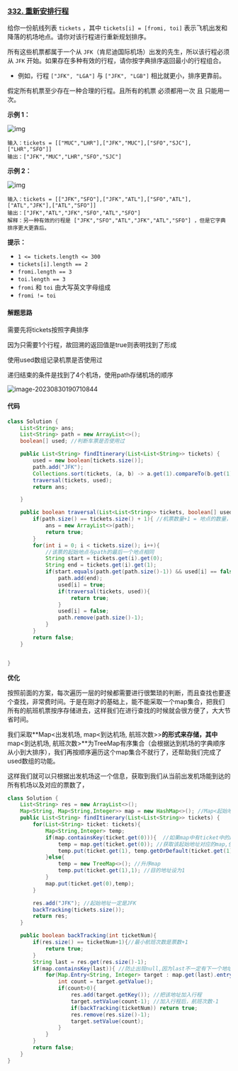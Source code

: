 ### [332. 重新安排行程](https://leetcode.cn/problems/reconstruct-itinerary/)

给你一份航线列表 `tickets` ，其中 `tickets[i] = [fromi, toi]` 表示飞机出发和降落的机场地点。请你对该行程进行重新规划排序。

所有这些机票都属于一个从 `JFK`（肯尼迪国际机场）出发的先生，所以该行程必须从 `JFK` 开始。如果存在多种有效的行程，请你按字典排序返回最小的行程组合。

- 例如，行程 `["JFK", "LGA"]` 与 `["JFK", "LGB"]` 相比就更小，排序更靠前。

假定所有机票至少存在一种合理的行程。且所有的机票 必须都用一次 且 只能用一次。

 

**示例 1：**

![img](https://assets.leetcode.com/uploads/2021/03/14/itinerary1-graph.jpg)

```
输入：tickets = [["MUC","LHR"],["JFK","MUC"],["SFO","SJC"],["LHR","SFO"]]
输出：["JFK","MUC","LHR","SFO","SJC"]
```

**示例 2：**

![img](https://assets.leetcode.com/uploads/2021/03/14/itinerary2-graph.jpg)

```
输入：tickets = [["JFK","SFO"],["JFK","ATL"],["SFO","ATL"],["ATL","JFK"],["ATL","SFO"]]
输出：["JFK","ATL","JFK","SFO","ATL","SFO"]
解释：另一种有效的行程是 ["JFK","SFO","ATL","JFK","ATL","SFO"] ，但是它字典排序更大更靠后。
```

 

**提示：**

- `1 <= tickets.length <= 300`
- `tickets[i].length == 2`
- `fromi.length == 3`
- `toi.length == 3`
- `fromi` 和 `toi` 由大写英文字母组成
- `fromi != toi`



#### 解题思路

需要先将tickets按照字典排序

因为只需要1个行程，故回溯的返回值是true则表明找到了形成

使用used数组记录机票是否使用过

递归结束的条件是找到了4个机场，使用path存储机场的顺序

![image-20230830190710844](https://palepics.oss-cn-guangzhou.aliyuncs.com/img/image-20230830190710844.png)



#### 代码

```java
class Solution {
    List<String> ans;
    List<String> path = new ArrayList<>();
    boolean[] used; //判断车票是否使用过

    public List<String> findItinerary(List<List<String>> tickets) {
        used = new boolean[tickets.size()]; 
        path.add("JFK");
        Collections.sort(tickets, (a, b) -> a.get(1).compareTo(b.get(1)));
        traversal(tickets, used);
        return ans;

    }

    public boolean traversal(List<List<String>> tickets, boolean[] used){
        if(path.size() == tickets.size() + 1){ //机票数量+1 = 地点的数量，结束递归
            ans = new ArrayList<>(path);
            return true;
        }
        for(int i = 0; i < tickets.size(); i++){
            //该票的起始地点与path的最后一个地点相同
            String start = tickets.get(i).get(0);
            String end = tickets.get(i).get(1);
            if(start.equals(path.get(path.size()-1)) && used[i] == false){
                path.add(end);
                used[i] = true;
                if(traversal(tickets, used)){
                    return true;
                }
                used[i] = false;
                path.remove(path.size()-1);
            }
        }
        return false;
    }


}
```



**优化**

按照前面的方案，每次遍历一层的时候都需要进行很繁琐的判断，而且查找也要逐个查找，非常费时间。于是在刚才的基础上，能不能采取一个map集合，把我们所有的航班机票按序存储进去，这样我们在进行查找的时候就会很方便了，大大节省时间。

我们采取**Map<出发机场, map<到达机场, 航班次数>>**的形式来存储，其中**map<到达机场, 航班次数>**为TreeMap有序集合（会根据达到机场的字典顺序从小到大排序），我们再按顺序遍历这个map集合不就行了，还帮助我们完成了used数组的功能。

这样我们就可以只根据出发机场这一个信息，获取到我们从当前出发机场能到达的所有机场以及对应的票数了，


```java
class Solution {
    List<String> res = new ArrayList<>();
    Map<String, Map<String,Integer>> map = new HashMap<>(); //Map<起始地址，Map<到达地址，航班次数>> ,航班次数就是票数，0说明已经没有到达该地址的票
    public List<String> findItinerary(List<List<String>> tickets) {
        for(List<String> ticket: tickets){
            Map<String,Integer> temp;
            if(map.containsKey(ticket.get(0))){  //如果map中有ticket中的起始地址
                temp = map.get(ticket.get(0)); //获取该起始地址对应的map,使到达地址航班次数+1
                temp.put(ticket.get(1), temp.getOrDefault(ticket.get(1), 0)+1);
            }else{
                temp = new TreeMap<>(); //升序map
                temp.put(ticket.get(1),1); //目的地址设为1
            }
            map.put(ticket.get(0),temp);
        }

        res.add("JFK"); //起始地址一定是JFK
        backTracking(tickets.size());
        return res;
    }

    public boolean backTracking(int ticketNum){
        if(res.size() == ticketNum+1){//最小航班次数是票数+1
            return true; 
        }
        String last = res.get(res.size()-1);
        if(map.containsKey(last)){ //防止出现null,因为last不一定有下一个地址
            for(Map.Entry<String, Integer> target : map.get(last).entrySet()){  //获取路程中最后一个地址的映射
                int count = target.getValue(); 
                if(count>0){
                    res.add(target.getKey()); //把该地址加入行程
                    target.setValue(count-1); //加入行程后，航班次数-1
                    if(backTracking(ticketNum)) return true;
                    res.remove(res.size()-1);
                    target.setValue(count);
                }
            }
        }
        return false;
    }
}
```

